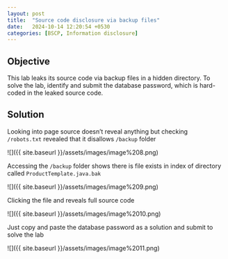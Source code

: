 ```yaml
---
layout: post
title:  "Source code disclosure via backup files"
date:   2024-10-14 12:20:54 +0530
categories: [BSCP, Information disclosure]
---
```


## Objective

  

This lab leaks its source code via backup files in a hidden directory. To solve the lab, identify and submit the database password, which is hard-coded in the leaked source code.

  

## Solution

  

Looking into page source doesn’t reveal anything but checking `/robots.txt` revealed that it disallows `/backup` folder

  

![]({{ site.baseurl }}/assets/images/image%208.png)  

  

Accessing the `/backup` folder shows there is file exists in index of directory called `ProductTemplate.java.bak`⁠ 

  

![]({{ site.baseurl }}/assets/images/image%209.png)  

  

  

Clicking the file and reveals full source code

  

![]({{ site.baseurl }}/assets/images/image%2010.png)  

  

Just copy and paste the database password as a solution and submit to solve the lab 

  

![]({{ site.baseurl }}/assets/images/image%2011.png)